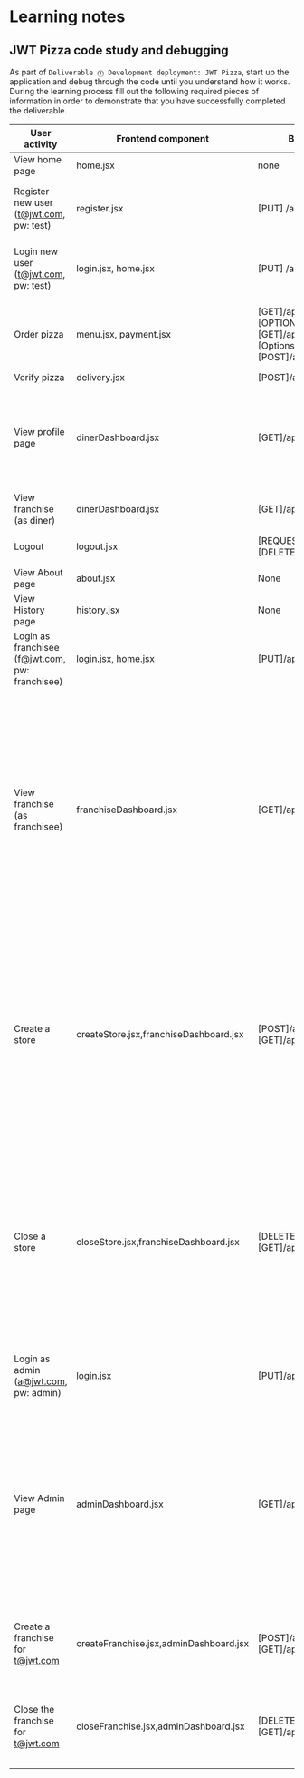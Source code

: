 # Learning notes

## JWT Pizza code study and debugging

As part of `Deliverable ⓵ Development deployment: JWT Pizza`, start up the application and debug through the code until you understand how it works. During the learning process fill out the following required pieces of information in order to demonstrate that you have successfully completed the deliverable.

| User activity                                       | Frontend component | Backend endpoints | Database SQL |
| --------------------------------------------------- | ------------------ | ----------------- | ------------ |
| View home page                                      |   home.jsx         |         none      |    none      |
| Register new user<br/>(t@jwt.com, pw: test)         |register.jsx           |[PUT] /api/auth    |INSERT INTO user (name, email, password) VALUES (?, ?, ?), INSERT INTO userRole (userId, role, objectId) VALUES (?, ?, ?)             |
| Login new user<br/>(t@jwt.com, pw: test)            |login.jsx, home.jsx |[PUT] /api/auth    |SELECT * FROM user WHERE email=?, SELECT * FROM userRole WHERE userId=?,INSERT INTO auth (token, userId) VALUES (?, ?)|
| Order pizza                                         |menu.jsx, payment.jsx|[GET]/api/order/menu, [OPTIONS]/api/franchise,[GET]/api/franchise [Options]/api/order, [POST]/api/order |SELECT userId FROM auth WHERE token=?,SELECT * FROM menu, SELECT userId FROM auth WHERE token=?, SELECT userId FROM auth WHERE token=?|
| Verify pizza                                        |delivery.jsx        |[POST]/api/order/verify               |None          |
| View profile page                                   |dinerDashboard.jsx  |[GET]/api/order  |SELECT userId FROM auth WHERE token=?,SELECT id, franchiseId, storeId, date FROM dinerOrder WHERE dinerId=? LIMIT ${offset},${config.db.listPerPage},SELECT id, menuId, description, price FROM orderItem WHERE orderId=?              |
| View franchise<br/>(as diner)                       |dinerDashboard.jsx|[GET]/api/menu, /api/franchise/4|SELECT userId FROM auth WHERE token=?              |
| Logout                                              |logout.jsx          |[REQUEST]/api/auth, [DELETE]/api/auth|SELECT userId FROM auth WHERE token=?,DELETE FROM auth WHERE token=?              |
| View About page                                     |about.jsx           |None               |None          |
| View History page                                   |history.jsx         |None               |None          |
| Login as franchisee<br/>(f@jwt.com, pw: franchisee) |login.jsx, home.jsx |[PUT]/api/auth   |SELECT * FROM user WHERE email=?, SELECT * FROM userRole WHERE userId=?,INSERT INTO auth (token, userId) VALUES (?, ?)              |
| View franchise<br/>(as franchisee)                  |franchiseDashboard.jsx|[GET]/api/franchise/3|SELECT userId FROM auth WHERE token=?, SELECT objectId FROM userRole WHERE role='franchisee' AND userId=?, SELECT id, name FROM franchise WHERE id in (${franchiseIds.join(',')}), SELECT u.id, u.name, u.email FROM userRole AS ur JOIN user AS u ON u.id=ur.userId WHERE ur.objectId=? AND ur.role='franchisee', SELECT s.id, s.name, COALESCE(SUM(oi.price), 0) AS totalRevenue FROM dinerOrder AS do JOIN orderItem AS oi ON do.id=oi.orderId RIGHT JOIN store AS s ON s.id=do.storeId WHERE s.franchiseId=? GROUP BY s.id|
| Create a store                                      |createStore.jsx,franchiseDashboard.jsx|[POST]/api/franchise/1/store,[GET]/api/franchise/3|SELECT userId FROM auth WHERE token=?, SELECT u.id, u.name, u.email FROM userRole AS ur JOIN user AS u ON u.id=ur.userId WHERE ur.objectId=? AND ur.role='franchisee', SELECT s.id, s.name, COALESCE(SUM(oi.price), 0) AS totalRevenue FROM dinerOrder AS do JOIN orderItem AS oi ON do.id=oi.orderId RIGHT JOIN store AS s ON s.id=do.storeId WHERE s.franchiseId=? GROUP BY s.id, INSERT INTO store (franchiseId, name) VALUES (?, ?)|
| Close a store                                       |closeStore.jsx,franchiseDashboard.jsx|[DELETE]/api/franchise/1/store/2,[GET]/api/franchise/3|SELECT userId FROM auth WHERE token=?, SELECT u.id, u.name, u.email FROM userRole AS ur JOIN user AS u ON u.id=ur.userId WHERE ur.objectId=? AND ur.role='franchisee', SELECT s.id, s.name, COALESCE(SUM(oi.price), 0) AS totalRevenue FROM dinerOrder AS do JOIN orderItem AS oi ON do.id=oi.orderId RIGHT JOIN store AS s ON s.id=do.storeId WHERE s.franchiseId=? GROUP BY s.id, DELETE FROM store WHERE franchiseId=? AND id=?|
| Login as admin<br/>(a@jwt.com, pw: admin)           |login.jsx           |[PUT]/api/auth   |SELECT * FROM user WHERE email=?, SELECT * FROM userRole WHERE userId=?,INSERT INTO auth (token, userId) VALUES (?, ?)|
| View Admin page                                     |adminDashboard.jsx  |[GET]/api/franchise|SELECT userId FROM auth WHERE token=?, SELECT id, name FROM franchise, SELECT u.id, u.name, u.email FROM userRole AS ur JOIN user AS u ON u.id=ur.userId WHERE ur.objectId=? AND ur.role='franchisee', SELECT s.id, s.name, COALESCE(SUM(oi.price), 0) AS totalRevenue FROM dinerOrder AS do JOIN orderItem AS oi ON do.id=oi.orderId RIGHT JOIN store AS s ON s.id=do.storeId WHERE s.franchiseId=? GROUP BY s.id|
| Create a franchise for t@jwt.com                    |createFranchise.jsx,adminDashboard.jsx|[POST]/api/franchise,[GET]/api/franchise|SELECT userId FROM auth WHERE token=?, SELECT id, name FROM user WHERE email=?, INSERT INTO franchise (name) VALUES (?), INSERT INTO userRole (userId, role, objectId) VALUES (?, ?, ?)
| Close the franchise for t@jwt.com                   |closeFranchise.jsx,adminDashboard.jsx|[DELETE]/api/franchise/2,[GET]/api/franchise|SELECT userId FROM auth WHERE token=?, DELETE FROM store WHERE franchiseId=?, DELETE FROM userRole WHERE objectId=?, DELETE FROM franchise WHERE id=?|
